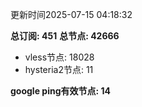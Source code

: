 更新时间2025-07-15 04:18:32

**总订阅: 451**
**总节点: 42666**
- vless节点: 18028
- hysteria2节点: 11

**google ping有效节点: 14**
